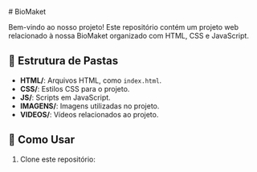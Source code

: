 #  BioMaket 

Bem-vindo ao nosso projeto! Este repositório contém um projeto web relacionado à nossa BioMaket organizado com HTML, CSS e JavaScript.

## 📁 Estrutura de Pastas
- **HTML/**: Arquivos HTML, como `index.html`.
- **CSS/**: Estilos CSS para o projeto.
- **JS/**: Scripts em JavaScript.
- **IMAGENS/**: Imagens utilizadas no projeto.
- **VIDEOS/**: Vídeos relacionados ao projeto.

## 🚀 Como Usar
1. Clone este repositório:


 
